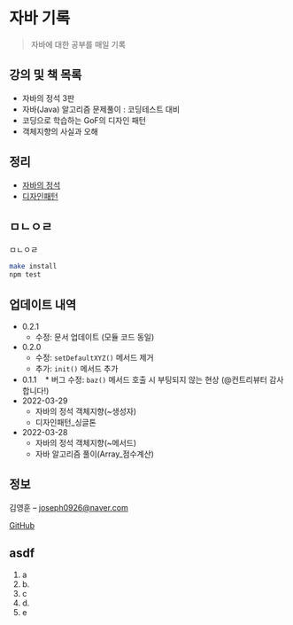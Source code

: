 # 자바 기록
> 자바에 대한 공부를 매일 기록


## 강의 및 책 목록

* 자바의 정석 3판
* 자바(Java) 알고리즘 문제풀이 : 코딩테스트 대비
* 코딩으로 학습하는 GoF의 디자인 패턴
* 객체지향의 사실과 오해

## 정리


* [자바의 정석](https://github.com/chlrkdgml77/Java_Study/tree/main/%EC%9E%90%EB%B0%94%EC%9D%98%20%EC%A0%95%EC%84%9D)
* [디자인패턴](https://github.com/chlrkdgml77/Java_Study/tree/main/%EB%94%94%EC%9E%90%EC%9D%B8%ED%8C%A8%ED%84%B4)


## ㅁㄴㅇㄹ

ㅁㄴㅇㄹ

```sh
make install
npm test
```

## 업데이트 내역

* 0.2.1
    * 수정: 문서 업데이트 (모듈 코드 동일)
* 0.2.0
    * 수정: `setDefaultXYZ()` 메서드 제거
    * 추가: `init()` 메서드 추가
* 0.1.1
    * 버그 수정: `baz()` 메서드 호출 시 부팅되지 않는 현상 (@컨트리뷰터 감사합니다!)
* 2022-03-29
    * 자바의 정석 객체지향(~생성자)
    * 디자인패턴_싱글톤
* 2022-03-28
    * 자바의 정석 객체지향(~메서드)
    * 자바 알고리즘 풀이(Array_점수계산)

## 정보

김영훈 – joseph0926@naver.com

[GitHub](https://github.com/chlrkdgml77)

## asdf

1. a
2. b.
3. c
4. d. 
5. e

